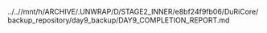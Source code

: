 ../..//mnt/h/ARCHIVE/.UNWRAP/D/STAGE2_INNER/e8bf24f9fb06/DuRiCore/backup_repository/day9_backup/DAY9_COMPLETION_REPORT.md